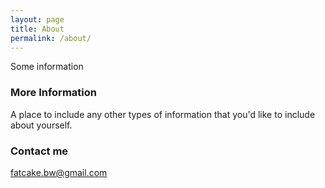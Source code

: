 ```yaml
---
layout: page
title: About
permalink: /about/
---
```


Some information

### More Information

A place to include any other types of information that you'd like to include about yourself.

### Contact me

[fatcake.bw@gmail.com](mailto:fatcake.bw@gmail.com)
